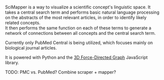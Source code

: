 SciMapper is a way to visualize a scientific concept's linguistic space.
It takes a central search term and performs basic natural language processing on the abstracts of the most relevant articles, in order to identify likely related concepts.  
It then performs the same function on each of these terms to generate a network of connections between all concepts and the central search term.

Currently only PubMed Central is being utilized, which focuses mainly on biological journal articles.

It is powered with Python and the [3D Force-Directed Graph](https://github.com/vasturiano/3d-force-graph) JavaScript library.   

TODO: PMC vs. PubMed?
        Combine scraper + mapper?